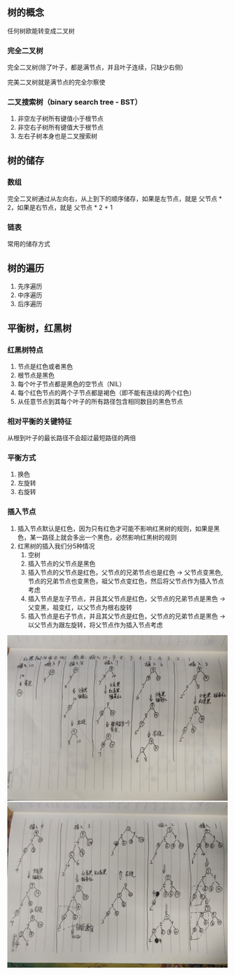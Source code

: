 ## 树的概念

任何树欧能转变成二叉树

### 完全二叉树
完全二叉树(除了叶子，都是满节点，并且叶子连续，只缺少右侧)

完美二叉树就是满节点的完全尔察使

### 二叉搜索树（binary search tree - BST）

1. 非空左子树所有键值小于根节点
2. 非空右子树所有键值大于根节点
3. 左右子树本身也是二叉搜索树


## 树的储存

### 数组

完全二叉树通过从左向右，从上到下的顺序储存，如果是左节点，就是 父节点 * 2，如果是右节点，就是 父节点 * 2 + 1


### 链表

常用的储存方式

## 树的遍历

1. 先序遍历
2. 中序遍历
3. 后序遍历

## 平衡树，红黑树

### 红黑树特点
1. 节点是红色或者黑色
2. 根节点是黑色
3. 每个叶子节点都是黑色的空节点（NIL）
4. 每个红色节点的两个子节点都是褐色（即不能有连续的两个红色）
5. 从任意节点到其每个叶子的所有路径包含相同数目的黑色节点

### 相对平衡的关键特征
从根到叶子的最长路径不会超过最短路径的两倍

### 平衡方式
1. 换色
2. 左旋转
3. 右旋转

### 插入节点
1. 插入节点默认是红色，因为只有红色才可能不影响红黑树的规则，如果是黑色，某一路径上就会多出一个黑色，必然影响红黑树的规则
2. 红黑树的插入我们分5种情况
   1. 空树
   2. 插入节点的父节点是黑色
   3. 插入节点的父节点是红色，父节点的兄弟节点也是红色 -> 父节点变黑色,节点的兄弟节点也变黑色，祖父节点变红色，然后将父节点作为插入节点考虑
   4. 插入节点是左子节点，并且其父节点是红色，父节点的兄弟节点是黑色 -> 父变黑，祖变红，以父节点为根右旋转
   5. 插入节点是右子节点，并且其父节点是红色，父节点的兄弟节点是黑色 -> 以父节点为跟左旋转，将父节点作为插入节点考虑

![红黑树逐步分解](./tree1.jpg)
![红黑树逐步分解](./tree2.jpg)